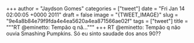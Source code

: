 
+++
author = "Jaydson Gomes"
categories = ["tweet"]
date = "Fri Jan 14 02:00:05 +0000 2011"
draft = false
image = "{TWEET_IMAGE}"
slug = "9e4a8b84e79f9fda4e4ea5620a4ea871566ae02f"
tags = ["tweet"]
title = """RT @eminetto: Tempão q nã..."""
+++
RT @eminetto: Tempão q não ouvia Smashing Pumpkins. Só eu sinto saudade dos anos 90??
